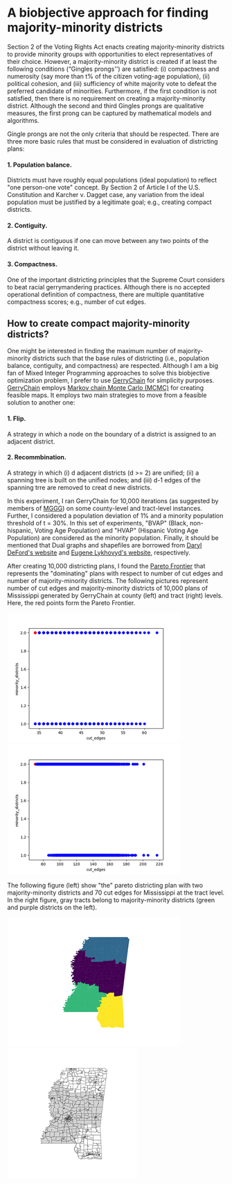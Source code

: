 # A biobjective approach for finding majority-minority districts

Section 2 of the Voting Rights Act enacts creating majority-minority districts to provide minority groups with opportunities to elect representatives of their choice. However, a majority-minority district is created if at least the following conditions (“Gingles prongs'') are satisfied: (i) compactness and numerosity (say more than t% of the citizen voting-age population), (ii) political cohesion, and (iii) sufficiency of white majority vote to defeat the preferred candidate of minorities.  Furthermore, if the first condition is not satisfied, then there is no requirement on creating a majority-minority district. Although the second and third Gingles prongs are qualitative measures, the first prong can be captured by mathematical models and algorithms.

Gingle prongs are not the only criteria that should be respected. There are three more basic rules that must be considered in evaluation of districting plans:

#### 1. Population balance.
Districts must have roughly equal populations (ideal population) to reflect "one person-one vote" concept. By Section 2 of Article I of the U.S. Constitution and Karcher v. Dagget case, any variation from the ideal population must be justified by a legitimate goal; e.g., creating compact districts.
#### 2. Contiguity. 
A district is contiguous if one can move between any two points of the district without leaving it.
#### 3. Compactness. 
One of the important districting principles that the Supreme Court considers to beat racial gerrymandering practices. Although there is no accepted operational definition of compactness, there are multiple quantitative compactness scores; e.g., number of cut edges.

## How to create compact majority-minority districts?

One might be interested in finding the maximum number of majority-minority districts such that the base rules of districting (i.e., population balance, contiguity, and compactness) are respected. Although I am a big fan of Mixed Integer Programming approaches to solve this biobjective optimization problem, I prefer to use [GerryChain](https://gerrychain.readthedocs.io/en/latest/) for simplicity purposes. [GerryChain](https://gerrychain.readthedocs.io/en/latest/) employs [Markov chain Monte Carlo (MCMC)](https://en.wikipedia.org/wiki/Markov_chain_Monte_Carlo) for creating feasible maps. It employs two main strategies to move from a feasible solution to another one:

#### 1. Flip.
A strategy in which a node on the boundary of a district is assigned to an adjacent district.

#### 2. Recommbination.
A strategy in which (i) d adjacent districts (d >= 2) are unified; (ii) a spanning tree is built on the unified nodes; and (iii) d-1 edges of the spanning trre are removed to creat d new districts. 

In this experiment, I ran GerryChain for 10,000 iterations (as suggested by members of [MGGG](https://mggg.org)) on some county-level and tract-level instances. Further, I considered a population deviation of 1% and a minority population threshold of t = 30%. In this set of experiments, "BVAP" (Black, non-hispanic, Voting Age Population) and "HVAP" (Hispanic Voting Age Population) are considered as the minority population. Finally, it should be mentioned that Dual graphs and shapefiles are borrowed from [Daryl DeFord's website](https://people.csail.mit.edu/ddeford/dual_graphs.html) and [Eugene Lykhovyd's website](https://lykhovyd.com/files/public/districting), respectively.

After creating 10,000 districting plans, I found the [Pareto Frontier](https://en.wikipedia.org/wiki/Pareto_efficiency) that represents the "dominating" plans with respect to number of cut edges and number of majority-minority districts. The following pictures represent number of cut edges and majority-minority districts of 10,000 plans of Mississippi generated by GerryChain at county (left) and tract (right) levels. Here, the red points form the Pareto Frontier.  

![Figure 1](heur_MS_county_pareto.png?raw=true "heur_MS_county_pareto")![Figure 2](heur_MS_tract_pareto.png?raw=true "heur_MS_tract_pareto")


The following figure (left) show "the" pareto districting plan with two majority-minority districts and 70 cut edges for Mississippi at the tract level. In the right figure, gray tracts belong to majority-minority districts (green and purple districts on the left).

![Figure 1](heur_MS_tract_0.png?raw=true "heur_MS_county_pareto")![Figure 2](heur_MS_tract_0_minority.png?raw=true "heur_MS_tract_pareto")
